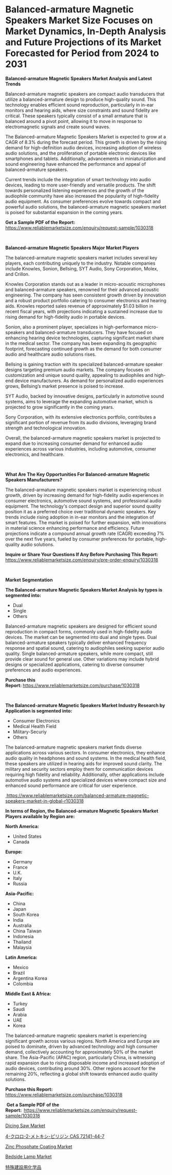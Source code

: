 <p><h1>Balanced-armature Magnetic Speakers Market Size Focuses on Market Dynamics, In-Depth Analysis and Future Projections of its Market Forecasted for Period from 2024 to 2031</h1></p><p><strong>Balanced-armature Magnetic Speakers Market Analysis and Latest Trends</strong></p>
<p><p>Balanced-armature magnetic speakers are compact audio transducers that utilize a balanced-armature design to produce high-quality sound. This technology enables efficient sound reproduction, particularly in in-ear monitors and hearing aids, where size constraints and sound fidelity are critical. These speakers typically consist of a small armature that is balanced around a pivot point, allowing it to move in response to electromagnetic signals and create sound waves.</p><p>The Balanced-armature Magnetic Speakers Market is expected to grow at a CAGR of 8.3% during the forecast period. This growth is driven by the rising demand for high-definition audio devices, increasing adoption of wireless audio solutions, and the proliferation of portable electronic devices like smartphones and tablets. Additionally, advancements in miniaturization and sound engineering have enhanced the performance and appeal of balanced-armature speakers.</p><p>Current trends include the integration of smart technology into audio devices, leading to more user-friendly and versatile products. The shift towards personalized listening experiences and the growth of the audiophile community have also increased the popularity of high-fidelity audio equipment. As consumer preferences evolve towards compact and powerful audio solutions, the balanced-armature magnetic speakers market is poised for substantial expansion in the coming years.</p></p>
<p><strong>Get a Sample PDF of the Report:&nbsp;</strong> <a href="https://www.reliablemarketsize.com/enquiry/request-sample/1030318">https://www.reliablemarketsize.com/enquiry/request-sample/1030318</a></p>
<p>&nbsp;</p>
<p><strong>Balanced-armature Magnetic Speakers Major Market Players</strong></p>
<p><p>The balanced-armature magnetic speakers market includes several key players, each contributing uniquely to the industry. Notable companies include Knowles, Sonion, Bellsing, SYT Audio, Sony Corporation, Molex, and Crillon.</p><p>Knowles Corporation stands out as a leader in micro-acoustic microphones and balanced-armature speakers, renowned for their advanced acoustic engineering. The company has seen consistent growth driven by innovation and a robust product portfolio catering to consumer electronics and hearing aids. Knowles reported sales revenue of approximately $1.03 billion in recent fiscal years, with projections indicating a sustained increase due to rising demand for high-fidelity audio in portable devices.</p><p>Sonion, also a prominent player, specializes in high-performance micro-speakers and balanced-armature transducers. They have focused on enhancing hearing device technologies, capturing significant market share in the medical sector. The company has been expanding its geographic footprint, forecasting continued growth as the demand for both consumer audio and healthcare audio solutions rises.</p><p>Bellsing is gaining traction with its specialized balanced-armature speaker designs targeting premium audio markets. The company focuses on customization and unique sound quality, appealing to audiophiles and high-end device manufacturers. As demand for personalized audio experiences grows, Bellsing’s market presence is poised to increase.</p><p>SYT Audio, backed by innovative designs, particularly in automotive sound systems, aims to leverage the expanding automotive market, which is projected to grow significantly in the coming years.</p><p>Sony Corporation, with its extensive electronics portfolio, contributes a significant portion of revenue from its audio divisions, leveraging brand strength and technological innovation.</p><p>Overall, the balanced-armature magnetic speakers market is projected to expand due to increasing consumer demand for enhanced audio experiences across various industries, including automotive, consumer electronics, and healthcare.</p></p>
<p>&nbsp;</p>
<p><strong>What Are The Key Opportunities For Balanced-armature Magnetic Speakers Manufacturers?</strong></p>
<p><p>The balanced-armature magnetic speakers market is experiencing robust growth, driven by increasing demand for high-fidelity audio experiences in consumer electronics, automotive sound systems, and professional audio equipment. The technology's compact design and superior sound quality position it as a preferred choice over traditional dynamic speakers. Key trends include rising adoption in in-ear monitors and the integration of smart features. The market is poised for further expansion, with innovations in material science enhancing performance and efficiency. Future projections indicate a compound annual growth rate (CAGR) exceeding 7% over the next five years, fueled by consumer preferences for portable, high-quality audio solutions.</p></p>
<p><strong>Inquire or Share Your Questions If Any Before Purchasing This Report:</strong> <a href="https://www.reliablemarketsize.com/enquiry/pre-order-enquiry/1030318">https://www.reliablemarketsize.com/enquiry/pre-order-enquiry/1030318</a></p>
<p>&nbsp;</p>
<p><strong>Market Segmentation</strong></p>
<p><strong>The Balanced-armature Magnetic Speakers Market Analysis by types is segmented into:</strong></p>
<p><ul><li>Dual</li><li>Single</li><li>Others</li></ul></p>
<p><p>Balanced-armature magnetic speakers are designed for efficient sound reproduction in compact forms, commonly used in high-fidelity audio devices. The market can be segmented into dual and single types. Dual balanced-armature speakers typically deliver enhanced frequency response and spatial sound, catering to audiophiles seeking superior audio quality. Single balanced-armature speakers, while more compact, still provide clear sound for general use. Other variations may include hybrid designs or specialized applications, catering to diverse consumer preferences and audio experiences.</p></p>
<p><strong>Purchase this Report:&nbsp;</strong><a href="https://www.reliablemarketsize.com/purchase/1030318">https://www.reliablemarketsize.com/purchase/1030318</a></p>
<p>&nbsp;</p>
<p><strong>The Balanced-armature Magnetic Speakers Market Industry Research by Application is segmented into:</strong></p>
<p><ul><li>Consumer Electronics</li><li>Medical Health Field</li><li>Military-Securiy</li><li>Others</li></ul></p>
<p><p>The balanced-armature magnetic speakers market finds diverse applications across various sectors. In consumer electronics, they enhance audio quality in headphones and sound systems. In the medical health field, these speakers are utilized in hearing aids for improved sound clarity. The military and security sectors employ them for communication devices requiring high fidelity and reliability. Additionally, other applications include automotive audio systems and specialized devices where compact size and enhanced sound performance are critical for user experience.</p></p>
<p><a href="https://www.reliablemarketsize.com/balanced-armature-magnetic-speakers-market-in-global-r1030318">&nbsp;https://www.reliablemarketsize.com/balanced-armature-magnetic-speakers-market-in-global-r1030318</a></p>
<p><strong>In terms of Region, the Balanced-armature Magnetic Speakers Market Players available by Region are:</strong></p>
<p>
    <p> <strong> North America: </strong>
        <ul>
            <li>United States</li>
            <li>Canada</li>
        </ul>
        </p> 
    <p> <strong> Europe: </strong>
        <ul>
            <li>Germany</li>
            <li>France</li>
            <li>U.K.</li>
            <li>Italy</li>
            <li>Russia</li>
        </ul>
        </p> 
    <p> <strong> Asia-Pacific: </strong>
        <ul>
            <li>China</li>
            <li>Japan</li>
            <li>South Korea</li>
            <li>India</li>
            <li>Australia</li>
            <li>China Taiwan</li>
            <li>Indonesia</li>
            <li>Thailand</li>
            <li>Malaysia</li>
        </ul>
        </p> 
    <p> <strong> Latin America: </strong>
        <ul>
            <li>Mexico</li>
            <li>Brazil</li>
            <li>Argentina Korea</li>
            <li>Colombia</li>
        </ul>
        </p> 
    <p> <strong> Middle East & Africa: </strong>
        <ul>
            <li>Turkey</li>
            <li>Saudi</li>
            <li>Arabia</li>
            <li>UAE</li>
            <li>Korea</li>
        </ul>
    </p>
    </p>
<p><p>The balanced-armature magnetic speakers market is experiencing significant growth across various regions. North America and Europe are poised to dominate, driven by advanced technology and high consumer demand, collectively accounting for approximately 50% of the market share. The Asia-Pacific (APAC) region, particularly China, is witnessing rapid expansion due to rising disposable income and increased adoption of audio devices, contributing around 30%. Other regions account for the remaining 20%, reflecting a global shift towards enhanced audio quality solutions.</p></p>
<p><strong>Purchase this Report: </strong><a href="https://www.reliablemarketsize.com/purchase/1030318">https://www.reliablemarketsize.com/purchase/1030318</a></p>
<p>&nbsp;<strong>Get a Sample PDF of the Report:&nbsp;&nbsp;</strong><a href="https://www.reliablemarketsize.com/enquiry/request-sample/1030318">https://www.reliablemarketsize.com/enquiry/request-sample/1030318</a></p>
<p><strong></strong></p>
<p><p><a href="https://www.linkedin.com/pulse/global-dicing-saw-industry-analysis-share-growth-trends-forecast-xy8mf?trackingId=u7jHlXlaQ0KrCCnQ2S%2Fabg%3D%3D">Dicing Saw Market</a></p><p><a href="https://medium.com/@billyarton5656871/4-chloro-2-methoxy-pyridine-cas-72141-44-7-11d660dd266f">4-クロロ-2-メトキシ-ピリジン CAS 72141-44-7</a></p><p><a href="https://issuu.com/reportprime-2/docs/zinc-phosphate-coating-market-size-_6fa1c189ba3506">Zinc Phosphate Coating Market</a></p><p><a href="https://www.linkedin.com/pulse/exploring-bedside-lamp-market-dynamics-global-trends-future-dolrc?trackingId=JP5XUNLrQQq6Wh70ycCvwQ%3D%3D">Bedside Lamp Market</a></p><p><a href="https://medium.com/@billyarton5656871/specialty-construction-chemicals-market-%E3%81%AF-%E3%82%B3%E3%82%B9%E3%83%88%E7%AE%A1%E7%90%86%E3%81%A8%E5%8A%B9%E7%8E%87%E5%90%91%E4%B8%8A%E3%82%92%E5%84%AA%E5%85%88%E3%81%97%E3%81%BE%E3%81%99-%E3%81%95%E3%82%89%E3%81%AB-%E5%A0%B1%E5%91%8A%E6%9B%B8%E3%81%AF%E5%B8%82%E5%A0%B4%E3%81%AE%E9%9C%80%E8%A6%81%E9%9D%A2%E3%81%A8%E4%BE%9B%E7%B5%A6%E9%9D%A2%E3%81%AE%E4%B8%A1%E6%96%B9%E3%82%92%E3%82%AB%E3%83%90%E3%83%BC%E3%81%97%E3%81%A6%E3%81%84%E3%81%BE%E3%81%99-db03824627fb">特殊建設用化学品</a></p></p>